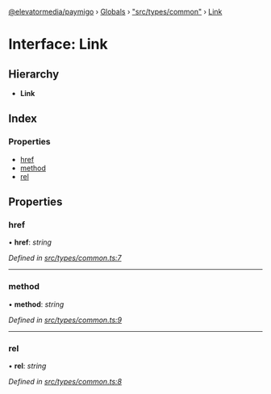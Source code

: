 [@elevatormedia/paymigo](../README.md) › [Globals](../globals.md) › ["src/types/common"](../modules/_src_types_common_.md) › [Link](_src_types_common_.link.md)

# Interface: Link

## Hierarchy

-   **Link**

## Index

### Properties

-   [href](_src_types_common_.link.md#href)
-   [method](_src_types_common_.link.md#method)
-   [rel](_src_types_common_.link.md#rel)

## Properties

### href

• **href**: _string_

_Defined in [src/types/common.ts:7](https://github.com/ELEVATORmedia/paymigo/blob/a9a7ad7/src/types/common.ts#L7)_

---

### method

• **method**: _string_

_Defined in [src/types/common.ts:9](https://github.com/ELEVATORmedia/paymigo/blob/a9a7ad7/src/types/common.ts#L9)_

---

### rel

• **rel**: _string_

_Defined in [src/types/common.ts:8](https://github.com/ELEVATORmedia/paymigo/blob/a9a7ad7/src/types/common.ts#L8)_
